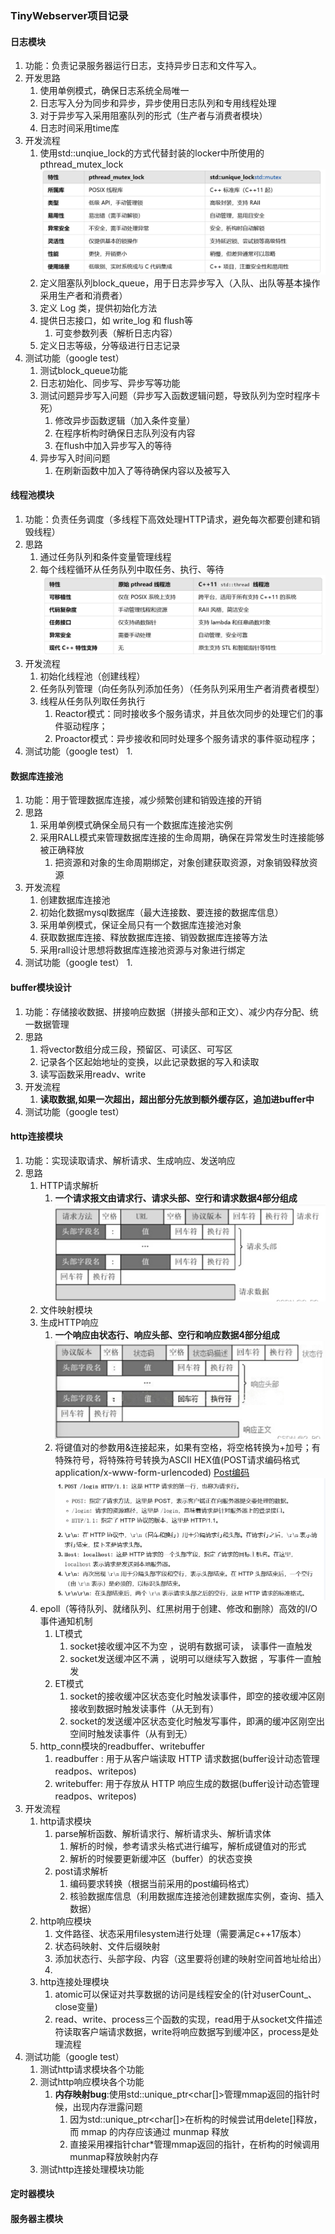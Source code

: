 ### TinyWebserver项目记录
#### 日志模块
1. 功能：负责记录服务器运行日志，支持异步日志和文件写入。
2. 开发思路
   1. 使用单例模式，确保日志系统全局唯一
   2. 日志写入分为同步和异步，异步使用日志队列和专用线程处理
   3. 对于异步写入采用阻塞队列的形式（生产者与消费者模块）
   4. 日志时间采用time库
3. 开发流程
   1. 使用std::unqiue_lock的方式代替封装的locker中所使用的pthread_mutex_lock
   ![](./img/locker.png)
   2. 定义阻塞队列block_queue，用于日志异步写入（入队、出队等基本操作采用生产者和消费者）
   3. 定义 Log 类，提供初始化方法
   4. 提供日志接口，如 write_log 和 flush等
      1. 可变参数列表（解析日志内容）
   5. 定义日志等级，分等级进行日志记录
4. 测试功能（google test）
   1. 测试block_queue功能
   2. 日志初始化、同步写、异步写等功能
   3. 测试问题异步写入问题（异步写入函数逻辑问题，导致队列为空时程序卡死）
      1. 修改异步函数逻辑（加入条件变量）
      2. 在程序析构时确保日志队列没有内容
      3. 在flush中加入异步写入的等待
   4. 异步写入时间问题
      1. 在刷新函数中加入了等待确保内容以及被写入

#### 线程池模块
1. 功能：负责任务调度（多线程下高效处理HTTP请求，避免每次都要创建和销毁线程）
2. 思路
   1. 通过任务队列和条件变量管理线程
   2. 每个线程循环从任务队列中取任务、执行、等待
   ![](./img/thread.png)
3. 开发流程
   1. 初始化线程池（创建线程）
   2. 任务队列管理（向任务队列添加任务）（任务队列采用生产者消费者模型）
   3. 线程从任务队列取任务执行
      1. Reactor模式：同时接收多个服务请求，并且依次同步的处理它们的事件驱动程序；
      2. Proactor模式：异步接收和同时处理多个服务请求的事件驱动程序；
4. 测试功能（google test）
   1. 

#### 数据库连接池
1. 功能：用于管理数据库连接，减少频繁创建和销毁连接的开销
2. 思路
   1. 采用单例模式确保全局只有一个数据库连接池实例
   2. 采用RALL模式来管理数据库连接的生命周期，确保在异常发生时连接能够被正确释放
      1. 把资源和对象的生命周期绑定，对象创建获取资源，对象销毁释放资源
3. 开发流程
   1. 创建数据库连接池
   2. 初始化数据mysql数据库（最大连接数、要连接的数据库信息）
   3. 采用单例模式，保证全局只有一个数据库连接池对象
   4. 获取数据库连接、释放数据库连接、销毁数据库连接等方法
   5. 采用rall设计思想将数据库连接池资源与对象进行绑定
4. 测试功能（google test）
   1. 

#### buffer模块设计
1. 功能：存储接收数据、拼接响应数据（拼接头部和正文）、减少内存分配、统一数据管理
2. 思路
   1. 将vector数组分成三段，预留区、可读区、可写区
   2. 记录各个区起始地址的变换，以此记录数据的写入和读取
   3. 读写函数采用readv、write
3. 开发流程
   1. **读取数据,如果一次超出，超出部分先放到额外缓存区，追加进buffer中**
4. 测试功能（google test）


#### http连接模块
1. 功能：实现读取请求、解析请求、生成响应、发送响应
2. 思路
   1. HTTP请求解析
      1. **一个请求报文由请求行、请求头部、空行和请求数据4部分组成**
      ![](./img/http_request.png)
   2. 文件映射模块
   3. 生成HTTP响应
      1. **一个响应由状态行、响应头部、空行和响应数据4部分组成**
      ![](./img/http_response.png)
      2. 将键值对的参数用&连接起来，如果有空格，将空格转换为+加号；有特殊符号，将特殊符号转换为ASCII HEX值(POST请求编码格式 application/x-www-form-urlencoded)
      [Post编码](https://blog.csdn.net/u013258447/article/details/101107743)
      ![](./img/post_code.png)
   4. epoll（等待队列、就绪队列、红黑树用于创建、修改和删除）高效的I/O事件通知机制
      1. LT模式
         1. socket接收缓冲区不为空 ，说明有数据可读， 读事件一直触发
         2. socket发送缓冲区不满 ，说明可以继续写入数据 ，写事件一直触发
      2. ET模式
         1. socket的接收缓冲区状态变化时触发读事件，即空的接收缓冲区刚接收到数据时触发读事件（从无到有）
         2. socket的发送缓冲区状态变化时触发写事件，即满的缓冲区刚空出空间时触发读事件（从有到无）
   5. http_conn模块的readbuffer、writebuffer
      1. readbuffer : 用于从客户端读取 HTTP 请求数据(buffer设计动态管理readpos、writepos)
      2. writebuffer: 用于存放从 HTTP 响应生成的数据(buffer设计动态管理readpos、writepos)
3. 开发流程
   1. http请求模块
      1. parse解析函数、解析请求行、解析请求头、解析请求体
         1. 解析的时候，参考请求头格式进行编写，解析成键值对的形式
         2. 解析的时候要更新缓冲区（buffer）的状态变换
      2. post请求解析
         1. 编码要求转换（根据当前采用的post编码格式）
         2. 核验数据库信息（利用数据库连接池创建数据库实例，查询、插入数据）
   2. http响应模块
      1. 文件路径、状态采用filesystem进行处理（需要满足c++17版本）
      2. 状态码映射、文件后缀映射
      3. 添加状态行、头部字段、内容（这里要将创建的映射空间首地址给出）
      4. 
   3. http连接处理模块
      1. atomic可以保证对共享数据的访问是线程安全的(针对userCount_、close变量)
      2. read、write、process三个函数的实现，read用于从socket文件描述符读取客户端请求数据，write将响应数据写到缓冲区，process是处理流程
4. 测试功能（google test）
   1. 测试http请求模块各个功能
   2. 测试http响应模块各个功能
      1. **内存映射bug**:使用std::unique_ptr<char[]>管理mmap返回的指针时候，出现内存泄露问题
         1. 因为std::unique_ptr<char[]>在析构的时候尝试用delete[]释放，而 mmap 的内存应该通过 munmap 释放
         2. 直接采用裸指针char*管理mmap返回的指针，在析构的时候调用munmap释放映射内存
   3. 测试http连接处理模块功能

#### 定时器模块


#### 服务器主模块